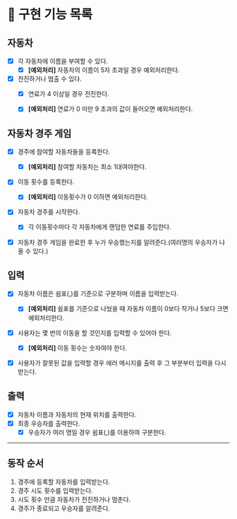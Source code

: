 # 🚗 구현 기능 목록

## 자동차
- [x] 각 자동차에 이름을 부여할 수 있다.
  - [x] **[예외처리]** 자동차의 이름이 5자 초과일 경우 예외처리한다.
- [x] 전진하거나 멈출 수 있다.
  - [x] 연료가 4 이상일 경우 전진한다.
  - [x] **[예외처리]** 연료가 0 미만 9 초과의 값이 들어오면 예외처리한다.


## 자동차 경주 게임
- [x] 경주에 참여할 자동차들을 등록한다.
  - [x] **[예외처리]** 참여할 자동차는 최소 1대여야한다.
- [x] 이동 횟수를 등록한다.
  - [x] **[예외처리]** 이동횟수가 0 이하면 예외처리한다.
- [x] 자동차 경주를 시작한다.
  - [x] 각 이동횟수마다 각 자동차에게 랜덤한 연료를 주입한다.
- [x] 자동차 경주 게임을 완료한 후 누가 우승했는지를 알려준다.(여러명의 우승자가 나올 수 있다.)


## 입력
- [x] 자동차 이름은 쉼표(,)를 기준으로 구분하며 이름을 입력받는다.
  - [x] **[예외처리]** 쉼표를 기준으로 나눴을 때 자동차 이름이 0보다 작거나 5보다 크면 예외처리한다.
- [x] 사용자는 몇 번의 이동을 할 것인지를 입력할 수 있어야 한다.
  - [x] **[예외처리]** 이동 횟수는 숫자여야 한다.
- [x] 사용자가 잘못된 값을 입력할 경우 에러 메시지를 출력 후 그 부분부터 입력을 다시 받는다.


## 출력
- [x] 자동차 이름과 자동차의 현재 위치를 출력한다.
- [x] 최종 우승자를 출력한다. 
  - [x] 우승자가 여러 명일 경우 쉼표(,)를 이용하여 구분한다.

---
## 동작 순서
1. 경주에 등록할 자동차를 입력받는다.
2. 경주 시도 횟수를 입력받는다.
3. 시도 횟수 만큼 자동차가 전진하거나 멈춘다.
4. 경주가 종료되고 우승자를 알려준다.
